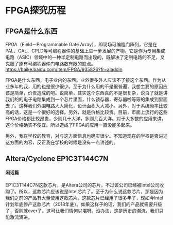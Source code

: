 # FPGA探究历程


## FPGA是什么东西

FPGA（Field－Programmable Gate Array），即现场可编程门阵列，它是在PAL、GAL、CPLD等可编程器件的基础上进一步发展的产物。它是作为专用集成电路（ASIC）领域中的一种半定制电路而出现的，既解决了定制电路的不足，又克服了原有可编程器件门电路数有限的缺点。<https://baike.baidu.com/item/FPGA/935826?fr=aladdin>

FPGA是什么东西，电子业内的东西。业外很多外人应该不了接这个东西。作为从业多年的我，用的也是很少很少。至于为什么用的不是很普遍，我想主要的原因应该是简单，价贵造成的吧。说简单，其实这个东西真的不是很复杂，说白了就是讲我们的的电子电路集成到一个芯片里面，什么锁存器，寄存器啦等等的集成到里面去了。这样我们外围电路大大简化，设计面积大大减小。另外，对于系统频率比较高的话，这是一个很好的选择。另外，就是价格比较贵。目前，市面上流行的这些FPGA价格都比较昂贵，少则几十大洋，多则几百大洋。对于大多数的应用来讲，这个价格确实不便宜。所以造成了FPGA的应用一直没能多起来。

另外，我在学校的教育，对与这方面信息也确实很少。不知道现在的学校是否讲述这方面的内容，反正我在学校的时候是没有一点讲述的。

## Altera/Cyclone EP1C3T144C7N

#### 闲话篇

EP1C3T144C7N这款芯片，是Altera公司的芯片，不过该公司已经被Intel公司收购了。所以，这款芯片应该说是Intel芯片了。至于为什么说这款芯片，那是因为我们之前的产品有大量使用这款芯片。这款芯片已经用了很多年了，现如今Intel计划年底停产这款芯片（2018年底）。如果这样子的话，我们的产品就需要升级了，否则就over了。这可让我们情何以堪呀。没办法，这是历史的潮流，我们只能激流涌进。